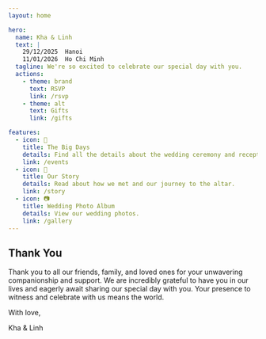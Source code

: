 ```yaml
---
layout: home

hero:
  name: Kha & Linh
  text: |
    29/12/2025  Hanoi
    11/01/2026  Ho Chi Minh
  tagline: We're so excited to celebrate our special day with you.
  actions:
    - theme: brand
      text: RSVP
      link: /rsvp
    - theme: alt
      text: Gifts
      link: /gifts

features:
  - icon: 🎉
    title: The Big Days
    details: Find all the details about the wedding ceremony and reception.
    link: /events
  - icon: 💖
    title: Our Story
    details: Read about how we met and our journey to the altar.
    link: /story
  - icon: 📷
    title: Wedding Photo Album
    details: View our wedding photos.
    link: /gallery
---
```


## Thank You

Thank you to all our friends, family, and loved ones for your unwavering companionship and support.
We are incredibly grateful to have you in our lives and eagerly await sharing our special day with you.
Your presence to witness and celebrate with us means the world.

With love,

Kha & Linh
